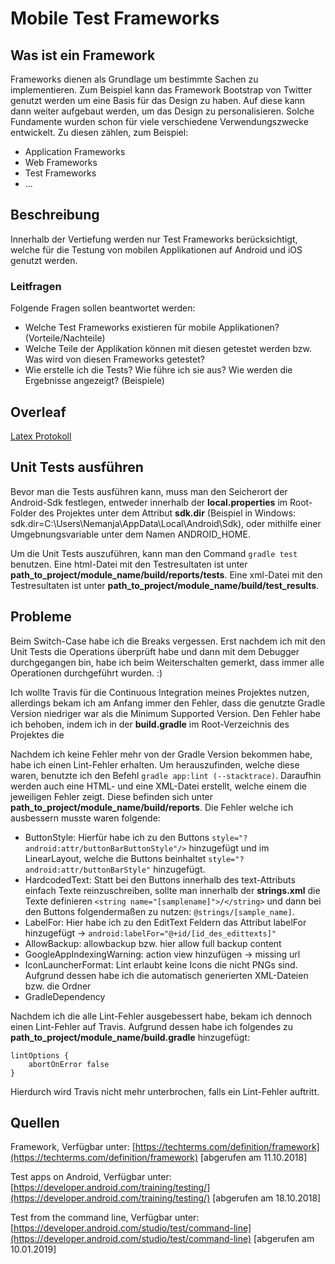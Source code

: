 # Mobile Test Frameworks

## Was ist ein Framework
Frameworks dienen als Grundlage um bestimmte Sachen zu implementieren. Zum Beispiel kann das Framework Bootstrap von Twitter genutzt werden um eine Basis für das Design zu haben. Auf diese kann dann weiter aufgebaut werden, um das Design zu personalisieren.
Solche Fundamente wurden schon für viele verschiedene Verwendungszwecke entwickelt. Zu diesen zählen, zum Beispiel:
* Application Frameworks
* Web Frameworks
* Test Frameworks
* ...

## Beschreibung
Innerhalb der Vertiefung werden nur Test Frameworks berücksichtigt, welche für die Testung von mobilen Applikationen auf Android und iOS genutzt werden.

### Leitfragen

Folgende Fragen sollen beantwortet werden:

* Welche Test Frameworks existieren für mobile Applikationen? (Vorteile/Nachteile)
* Welche Teile der Applikation können mit diesen getestet werden bzw. Was wird von diesen Frameworks getestet?
* Wie erstelle ich die Tests? Wie führe ich sie aus? Wie werden die Ergebnisse angezeigt? (Beispiele)

## Overleaf
[Latex Protokoll](https://www.overleaf.com/read/xzsmcybkbnvd)

## Unit Tests ausführen

Bevor man die Tests ausführen kann, muss man den Seicherort der Android-Sdk festlegen, entweder innerhalb der **local.properties** im Root-Folder des Projektes unter dem Attribut **sdk.dir** (Beispiel in Windows: sdk.dir=C\:\\Users\\Nemanja\\AppData\\Local\\Android\\Sdk), oder mithilfe einer Umgebnungsvariable unter dem Namen ANDROID_HOME.

Um die Unit Tests auszuführen, kann man den Command ```gradle test``` benutzen. Eine html-Datei mit den Testresultaten ist unter **path_to_project/module_name/build/reports/tests**. Eine xml-Datei mit den Testresultaten ist unter **path_to_project/module_name/build/test_results**.

## Probleme

Beim Switch-Case habe ich die Breaks vergessen. Erst nachdem ich mit den Unit Tests die Operations überprüft habe und dann mit dem Debugger durchgegangen bin, habe ich beim Weiterschalten gemerkt, dass immer alle Operationen durchgeführt wurden. :)

Ich wollte Travis für die Continuous Integration meines Projektes nutzen, allerdings bekam ich am Anfang immer den Fehler, dass die genutzte Gradle Version niedriger war als die Minimum Supported Version. Den Fehler habe ich behoben, indem ich in der **build.gradle** im Root-Verzeichnis des Projektes die 

Nachdem ich keine Fehler mehr von der Gradle Version bekommen habe, habe ich einen Lint-Fehler erhalten. Um herauszufinden, welche diese waren, benutzte ich den Befehl ```gradle app:lint (--stacktrace)```. Daraufhin werden auch eine HTML- und eine XML-Datei erstellt, welche einem die jeweiligen Fehler zeigt. Diese befinden sich unter **path_to_project/module_name/build/reports**. Die Fehler welche ich ausbessern musste waren folgende:
* ButtonStyle: Hierfür habe ich zu den Buttons ```style="?android:attr/buttonBarButtonStyle"/>``` hinzugefügt und im LinearLayout, welche die Buttons beinhaltet ```style="?android:attr/buttonBarStyle"``` hinzugefügt.
* HardcodedText: Statt bei den Buttons innerhalb des text-Attributs einfach Texte reinzuschreiben, sollte man innerhalb der **strings.xml** die Texte definieren ```<string name="[samplename]">/</string>``` und dann bei den Buttons folgendermaßen zu nutzen: ```@strings/[sample_name]```.
* LabelFor: Hier habe ich zu den EditText Feldern das Attribut labelFor hinzugefügt -> ```android:labelFor="@+id/[id_des_edittexts]"```
* AllowBackup: allowbackup bzw. hier allow full backup content
* GoogleAppIndexingWarning: action view hinzufügen -> missing url
* IconLauncherFormat: Lint erlaubt keine Icons die nicht PNGs sind. Aufgrund dessen habe ich die automatisch generierten XML-Dateien bzw. die Ordner 
* GradleDependency

Nachdem ich die alle Lint-Fehler ausgebessert habe, bekam ich dennoch einen Lint-Fehler auf Travis. Aufgrund dessen habe ich folgendes zu **path_to_project/module_name/build.gradle** hinzugefügt:
```
lintOptions {
	abortOnError false
}
```
Hierdurch wird Travis nicht mehr unterbrochen, falls ein Lint-Fehler auftritt.



## Quellen
Framework, Verfügbar unter: [https://techterms.com/definition/framework](https://techterms.com/definition/framework) [abgerufen am 11.10.2018]

Test apps on Android, Verfügbar unter: [https://developer.android.com/training/testing/](https://developer.android.com/training/testing/) [abgerufen am 18.10.2018]


Test from the command line, Verfügbar unter: [https://developer.android.com/studio/test/command-line](https://developer.android.com/studio/test/command-line) [abgerufen am 10.01.2019]
